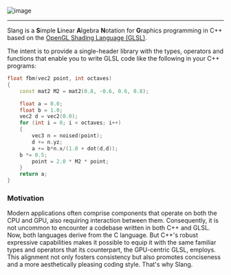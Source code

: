 ![image](https://github.com/pierodn/slang/assets/85252731/3a8c8b2b-cd6b-48c9-95a5-c597b036b8f5)

___
Slang is a **S**imple **L**inear **A**lgebra **N**otation for **G**raphics programming in C++ based on the [OpenGL Shading Language (GLSL)](https://registry.khronos.org/OpenGL/specs/gl/GLSLangSpec.4.50.pdf).

The intent is to provide a single-header library with the types, operators and functions that enable you to write GLSL code like the following in your C++ programs:
```C++
float fbm(vec2 point, int octaves)
{
    const mat2 M2 = mat2(0.8, -0.6, 0.6, 0.8);

    float a = 0.0;
    float b = 1.0;
    vec2 d = vec2(0.0);
    for (int i = 0; i < octaves; i++)
    {
        vec3 n = noised(point);
        d += n.yz;
        a += b*n.x/(1.0 + dot(d,d));
	b *= 0.5;
        point = 2.0 * M2 * point;
    }
    return a;
}
```
### Motivation
Modern applications often comprise components that operate on both the CPU and GPU, also requiring interaction between them. Consequently, it is not uncommon to encounter a codebase written in both C++ and GLSL. Now, both languages derive from the C language. But C++'s robust expressive capabilities makes it possible to equip it with the same familiar types and operators that its counterpart, the GPU-centric GLSL, employs. This alignment not only fosters consistency but also promotes conciseness and a more aesthetically pleasing coding style. That's why Slang.
